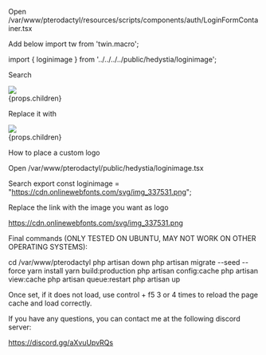 Open /var/www/pterodactyl/resources/scripts/components/auth/LoginFormContainer.tsx

Add below import tw from 'twin.macro';

import { loginimage } from '../../../../public/hedystia/loginimage';

Search

<Form {...props} ref={ref}>
            <div css={tw`md:flex w-full bg-white shadow-lg rounded-lg p-6 md:pl-0 mx-1`}>
                <div css={tw`flex-none select-none mb-6 md:mb-0 self-center`}>
                    <img src={'/assets/svgs/pterodactyl.svg'} css={tw`block w-48 md:w-64 mx-auto`}/>
                </div>
                <div css={tw`flex-1`}>
                    {props.children}
                </div>
            </div>
        </Form>

Replace it with

<Form {...props} ref={ref}>
            <div css={tw`md:flex w-full bg-white shadow-lg rounded-lg p-6 md:pl-0 mx-1`}>
                <div css={tw`flex-none select-none mb-6 md:mb-0 self-center`}>
                    <img src={loginimage} css={tw`block w-48 md:w-64 mx-auto`}/>
                </div>
                <div css={tw`flex-1`}>
                    {props.children}
                </div>
            </div>
        </Form>

How to place a custom logo

Open /var/www/pterodactyl/public/hedystia/loginimage.tsx

Search
export const loginimage = "https://cdn.onlinewebfonts.com/svg/img_337531.png";

Replace the link with the image you want as logo

https://cdn.onlinewebfonts.com/svg/img_337531.png

Final commands (ONLY TESTED ON UBUNTU, MAY NOT WORK ON OTHER OPERATING SYSTEMS):

cd /var/www/pterodactyl
php artisan down
php artisan migrate --seed --force
yarn install
yarn build:production
php artisan config:cache
php artisan view:cache
php artisan queue:restart
php artisan up

Once set, if it does not load, use control + f5 3 or 4 times to reload the page cache and load correctly.

If you have any questions, you can contact me at the following discord server:

https://discord.gg/aXvuUpvRQs
